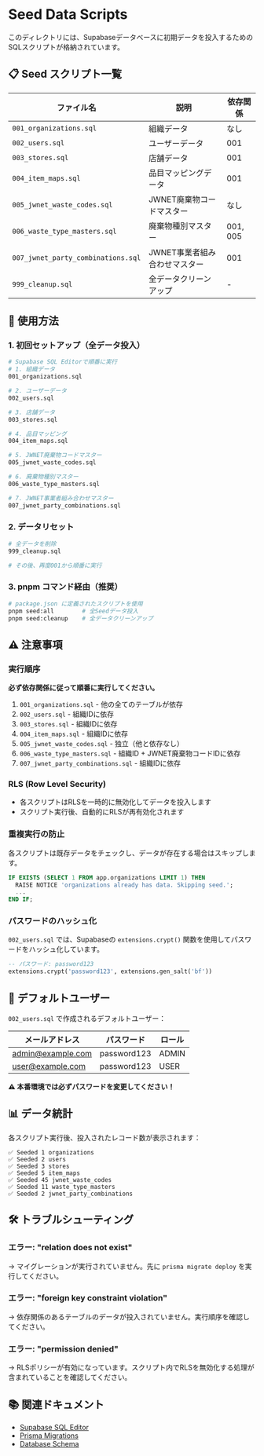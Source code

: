 # Seed Data Scripts

このディレクトリには、Supabaseデータベースに初期データを投入するためのSQLスクリプトが格納されています。

## 📋 Seed スクリプト一覧

| ファイル名 | 説明 | 依存関係 |
|----------|------|---------|
| `001_organizations.sql` | 組織データ | なし |
| `002_users.sql` | ユーザーデータ | 001 |
| `003_stores.sql` | 店舗データ | 001 |
| `004_item_maps.sql` | 品目マッピングデータ | 001 |
| `005_jwnet_waste_codes.sql` | JWNET廃棄物コードマスター | なし |
| `006_waste_type_masters.sql` | 廃棄物種別マスター | 001, 005 |
| `007_jwnet_party_combinations.sql` | JWNET事業者組み合わせマスター | 001 |
| `999_cleanup.sql` | 全データクリーンアップ | - |

## 🚀 使用方法

### 1. 初回セットアップ（全データ投入）

```bash
# Supabase SQL Editorで順番に実行
# 1. 組織データ
001_organizations.sql

# 2. ユーザーデータ
002_users.sql

# 3. 店舗データ
003_stores.sql

# 4. 品目マッピング
004_item_maps.sql

# 5. JWNET廃棄物コードマスター
005_jwnet_waste_codes.sql

# 6. 廃棄物種別マスター
006_waste_type_masters.sql

# 7. JWNET事業者組み合わせマスター
007_jwnet_party_combinations.sql
```

### 2. データリセット

```bash
# 全データを削除
999_cleanup.sql

# その後、再度001から順番に実行
```

### 3. pnpm コマンド経由（推奨）

```bash
# package.json に定義されたスクリプトを使用
pnpm seed:all        # 全Seedデータ投入
pnpm seed:cleanup    # 全データクリーンアップ
```

## ⚠️ 注意事項

### 実行順序

**必ず依存関係に従って順番に実行してください。**

1. `001_organizations.sql` - 他の全てのテーブルが依存
2. `002_users.sql` - 組織IDに依存
3. `003_stores.sql` - 組織IDに依存
4. `004_item_maps.sql` - 組織IDに依存
5. `005_jwnet_waste_codes.sql` - 独立（他と依存なし）
6. `006_waste_type_masters.sql` - 組織ID + JWNET廃棄物コードIDに依存
7. `007_jwnet_party_combinations.sql` - 組織IDに依存

### RLS (Row Level Security)

- 各スクリプトはRLSを一時的に無効化してデータを投入します
- スクリプト実行後、自動的にRLSが再有効化されます

### 重複実行の防止

各スクリプトは既存データをチェックし、データが存在する場合はスキップします。

```sql
IF EXISTS (SELECT 1 FROM app.organizations LIMIT 1) THEN
  RAISE NOTICE 'organizations already has data. Skipping seed.';
  ...
END IF;
```

### パスワードのハッシュ化

`002_users.sql` では、Supabaseの `extensions.crypt()` 関数を使用してパスワードをハッシュ化しています。

```sql
-- パスワード: password123
extensions.crypt('password123', extensions.gen_salt('bf'))
```

## 🔐 デフォルトユーザー

`002_users.sql` で作成されるデフォルトユーザー：

| メールアドレス | パスワード | ロール |
|-------------|----------|--------|
| admin@example.com | password123 | ADMIN |
| user@example.com | password123 | USER |

**⚠️ 本番環境では必ずパスワードを変更してください！**

## 📊 データ統計

各スクリプト実行後、投入されたレコード数が表示されます：

```
✅ Seeded 1 organizations
✅ Seeded 2 users
✅ Seeded 3 stores
✅ Seeded 5 item_maps
✅ Seeded 45 jwnet_waste_codes
✅ Seeded 11 waste_type_masters
✅ Seeded 2 jwnet_party_combinations
```

## 🛠️ トラブルシューティング

### エラー: "relation does not exist"

→ マイグレーションが実行されていません。先に `prisma migrate deploy` を実行してください。

### エラー: "foreign key constraint violation"

→ 依存関係のあるテーブルのデータが投入されていません。実行順序を確認してください。

### エラー: "permission denied"

→ RLSポリシーが有効になっています。スクリプト内でRLSを無効化する処理が含まれていることを確認してください。

## 📚 関連ドキュメント

- [Supabase SQL Editor](https://app.supabase.com/project/_/sql)
- [Prisma Migrations](../prisma/migrations/)
- [Database Schema](../docs/SCHEMA_CHANGE_GUIDELINES.md)
